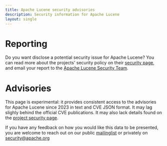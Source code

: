 ```yaml
---
title: Apache Lucene security advisories
description: Security information for Apache Lucene
layout: single
---
```


# Reporting

Do you want disclose a potential security issue for Apache Lucene? You can read more about the projects' security policy on their [security page](None), and email your report to the  [Apache Lucene Security Team](mailto:security@lucene.apache.org).

# Advisories

This page is experimental: it provides consistent access to the advisories for Apache Lucene since 2023 in text and CVE JSON format. It may lag slighly behind the official CVE publications. It may also lack details found on the [project security page](None).

If you have any feedback on how you would like this data to be presented, you are welcome to reach out on our public [mailinglist](/mailinglist) or privately on [security@apache.org](mailto:security@apache.org)